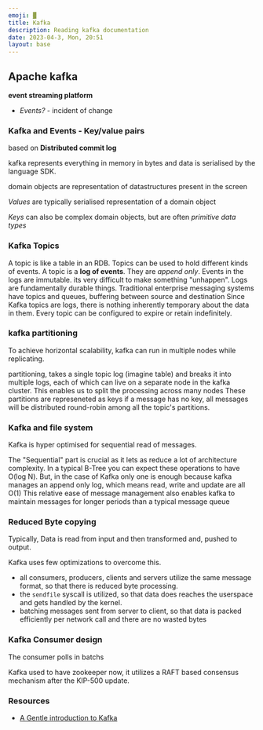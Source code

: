 ```yaml
---
emoji: ▓ 
title: Kafka
description: Reading kafka documentation
date: 2023-04-3, Mon, 20:51
layout: base
---
```


## Apache kafka
__event streaming platform__ 

- _Events?_ - incident of change

### Kafka and Events - Key/value pairs

based on __Distributed commit log__

kafka represents everything in memory in bytes and data is serialised by the language SDK.

domain objects are representation of datastructures present in the screen

_Values_ are typically serialised representation of a domain object

_Keys_ can also be complex domain objects, but are often _primitive data types_ 


### Kafka Topics
A topic is like a table in an RDB. Topics can be used to hold different kinds of events.
A topic is a __log of events__. They are _append only_. Events in the logs are immutable. its very difficult to make something "unhappen". 
Logs are fundamentally durable things. Traditional enterprise messaging systems have topics and queues, buffering between source and destination
Since Kafka topics are logs, there is nothing inherently temporary about the data in them. Every topic can be configured to expire or retain indefinitely.

### kafka partitioning

To achieve horizontal scalability, kafka can run in multiple nodes while replicating.

partitioning, takes a single topic log (imagine table) and breaks it into multiple logs, each of which can live on a separate node in the kafka cluster. This enables us to split the processing across many nodes
These partitions are represeneted as keys
if a message has no key, all messages will be distributed round-robin among all the topic's partitions.

### Kafka and file system

Kafka is hyper optimised for sequential read of messages.

The "Sequential" part is crucial as it lets as reduce a lot of architecture complexity.
In a typical B-Tree you can expect these operations to have O(log N). But, in the case of Kafka only one is enough because kafka manages an append only log, which means read, write and update are all O(1)
This relative ease of message management also enables kafka to maintain messages for longer periods than a typical message queue

### Reduced Byte copying

Typically, Data is read from input and then transformed and, pushed to output.

Kafka uses few optimizations to overcome this.
- all consumers, producers, clients and servers utilize the same message format, so that there is reduced byte processing.
- the `sendfile` syscall is utilized, so that data does reaches the userspace and gets handled by the kernel.
- batching messages sent from server to client, so that data is packed efficiently per network call and there are no wasted bytes


### Kafka Consumer design
The consumer polls in batchs


Kafka used to have zookeeper now, it utilizes a RAFT based consensus mechanism after the KIP-500 update.
### Resources

- [A Gentle introduction to Kafka](https://www.gentlydownthe.stream/)